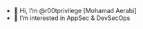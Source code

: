 - 👋 Hi, I’m @r00tprivilege [Mohamad Aerabi]
- 👀 I’m interested in AppSec & DevSecOps
<!------------------------------------------------------->

